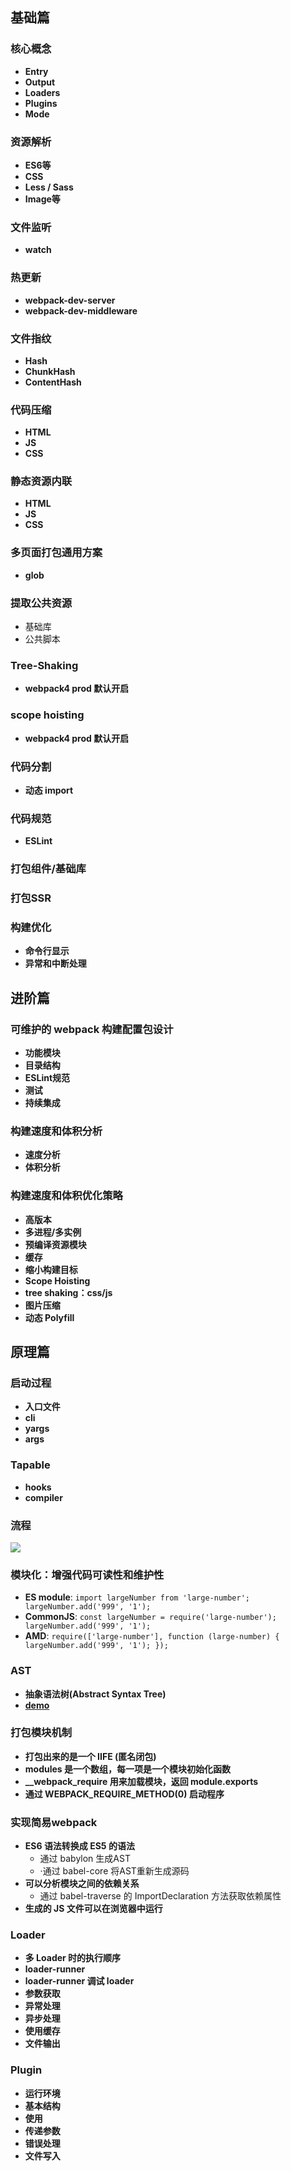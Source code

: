 ## 基础篇

### 核心概念
- **Entry** 
- **Output**
- **Loaders**
- **Plugins**
- **Mode**

### 资源解析
- **ES6等**
- **CSS**
- **Less / Sass**
- **Image等** 

### 文件监听
- **watch** 

### 热更新
- **webpack-dev-server** 
- **webpack-dev-middleware**

### 文件指纹
- **Hash**
- **ChunkHash**
- **ContentHash** 

### 代码压缩
- **HTML**
- **JS**
- **CSS**

### 静态资源内联
- **HTML**
- **JS**
- **CSS**

### 多页面打包通用方案
- **glob**

### 提取公共资源
- 基础库
- 公共脚本

### Tree-Shaking
- **webpack4 prod 默认开启**

### scope hoisting
- **webpack4 prod 默认开启**

### 代码分割
- **动态 import**

### 代码规范
- **ESLint**

### 打包组件/基础库

### 打包SSR

### 构建优化
- **命令行显示**
- **异常和中断处理**


## 进阶篇

### 可维护的 webpack 构建配置包设计
- **功能模块**
- **目录结构**
- **ESLint规范**
- **测试**
- **持续集成**

### 构建速度和体积分析
- **速度分析**
- **体积分析**

### 构建速度和体积优化策略
- **高版本**
- **多进程/多实例**
- **预编译资源模块**
- **缓存**
- **缩小构建目标**
- **Scope Hoisting**
- **tree shaking：css/js**
- **图片压缩**
- **动态 Polyfill**


## 原理篇

### 启动过程
- **入口文件**
- **cli**
- **yargs**
- **args**

### Tapable
- **hooks**
- **compiler**

### 流程
[![](https://s2.ax1x.com/2019/10/30/K4Kie1.md.png)](https://imgchr.com/i/K4Kie1)

### 模块化：增强代码可读性和维护性
- **ES module**: `import largeNumber from 'large-number'; largeNumber.add('999', '1');`
- **CommonJS**: `const largeNumber = require('large-number'); largeNumber.add('999', '1');`
- **AMD**: `require(['large-number'], function (large-number) { largeNumber.add('999', '1'); });`

### AST
- **抽象语法树(Abstract Syntax Tree)**
- **[demo](https://esprima.org/demo/parse.html)**

### 打包模块机制
- **打包出来的是一个 IIFE (匿名闭包)**
- **modules 是一个数组，每一项是一个模块初始化函数**
- **__webpack_require 用来加载模块，返回 module.exports**
- **通过 WEBPACK_REQUIRE_METHOD(0) 启动程序**

### 实现简易webpack
- **ES6 语法转换成 ES5 的语法**
  - 通过 babylon 生成AST
  - ·通过 babel-core 将AST重新生成源码
- **可以分析模块之间的依赖关系**
  - 通过 babel-traverse 的 ImportDeclaration 方法获取依赖属性
- **生成的 JS 文件可以在浏览器中运行**

### Loader 
- **多 Loader 时的执行顺序**
- **loader-runner**
- **loader-runner 调试 loader**
- **参数获取**
- **异常处理**
- **异步处理**
- **使用缓存**
- **文件输出**

### Plugin
- **运行环境**
- **基本结构**
- **使用**
- **传递参数**
- **错误处理**
- **文件写入**
